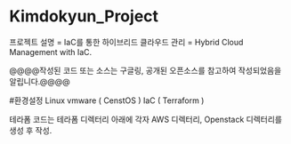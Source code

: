 # Kimdokyun_Project
프로젝트 설명 = IaC를 통한 하이브리드 클라우드 관리 = Hybrid Cloud Management with IaC.

@@@@작성된 코드 또는 소스는 구글링, 공개된 오픈소스를 참고하여 작성되었음을 알립니다.@@@@

#환경설정
Linux vmware ( CenstOS )
IaC ( Terraform )

테라폼 코드는 테라폼 디렉터리 아래에 각자 AWS 디렉터리, Openstack 디렉터리를 생성 후 작성.
